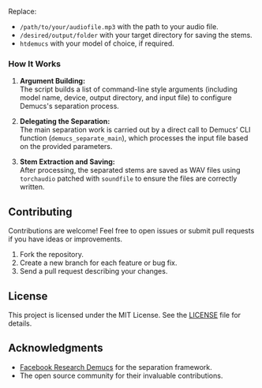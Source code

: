 Replace:

- `/path/to/your/audiofile.mp3` with the path to your audio file.
- `/desired/output/folder` with your target directory for saving the stems.
- `htdemucs` with your model of choice, if required.

### How It Works

1. **Argument Building:**  
   The script builds a list of command-line style arguments (including model name, device, output directory, and input file) to configure Demucs's separation process.

2. **Delegating the Separation:**  
   The main separation work is carried out by a direct call to Demucs’ CLI function (`demucs_separate_main`), which processes the input file based on the provided parameters.

3. **Stem Extraction and Saving:**  
   After processing, the separated stems are saved as WAV files using `torchaudio` patched with `soundfile` to ensure the files are correctly written.

## Contributing

Contributions are welcome! Feel free to open issues or submit pull requests if you have ideas or improvements.

1. Fork the repository.
2. Create a new branch for each feature or bug fix.
3. Send a pull request describing your changes.

## License

This project is licensed under the MIT License. See the [LICENSE](LICENSE) file for details.

## Acknowledgments

- [Facebook Research Demucs](https://github.com/facebookresearch/demucs) for the separation framework.
- The open source community for their invaluable contributions.
